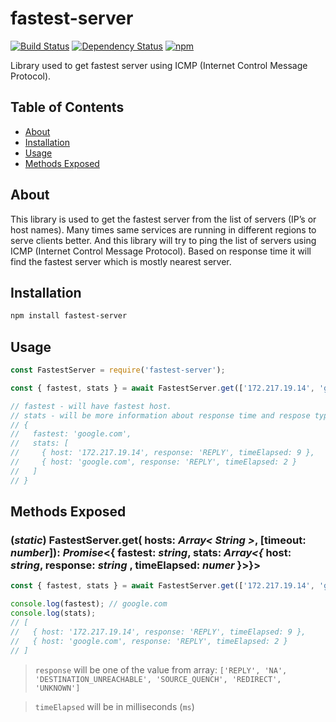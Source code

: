 # fastest-server

[![Build Status](https://travis-ci.com/dhineshpandiyan/fastest-server.svg?branch=master)](https://travis-ci.com/dhineshpandiyan/fastest-server)
[![Dependency Status](https://david-dm.org/dhineshpandiyan/fastest-server.svg)](https://david-dm.org/dhineshpandiyan/fastest-server)
[![npm](https://img.shields.io/npm/v/fastest-server)](https://www.npmjs.com/package/fastest-server)

Library used to get fastest server using ICMP (Internet Control Message Protocol).

## Table of Contents

- [About](#about)
- [Installation](#installation)
- [Usage](#usage)
- [Methods Exposed](#methods-exposed)

## About

This library is used to get the fastest server from the list of servers (IP’s or host names). Many times same services are running in different regions to serve clients better. And this library will try to ping the list of servers using ICMP (Internet Control Message Protocol). Based on response time it will find the fastest server which is mostly nearest server.

## Installation

```sh
npm install fastest-server
```

## Usage
```javascript
const FastestServer = require('fastest-server');

const { fastest, stats } = await FastestServer.get(['172.217.19.14', 'google.com'])

// fastest - will have fastest host.
// stats - will be more information about response time and respose type.
// {
//   fastest: 'google.com',
//   stats: [
//     { host: '172.217.19.14', response: 'REPLY', timeElapsed: 9 },
//     { host: 'google.com', response: 'REPLY', timeElapsed: 2 }
//   ]
// }
```

## Methods Exposed

### (*static*) FastestServer.get( hosts: *Array< String >*, [timeout: *number*]): *Promise*<{ fastest: *string*, stats: *Array<{* host: *string*, response: *string* , timeElapsed: *numer* }>}>

```javascript
const { fastest, stats } = await FastestServer.get(['172.217.19.14', 'google.com'], 5000);

console.log(fastest); // google.com
console.log(stats);
// [
//   { host: '172.217.19.14', response: 'REPLY', timeElapsed: 9 },
//   { host: 'google.com', response: 'REPLY', timeElapsed: 2 }
// ]
```

> `response` will be one of the value from array: `['REPLY', 'NA',  'DESTINATION_UNREACHABLE', 'SOURCE_QUENCH', 'REDIRECT', 'UNKNOWN']`

> `timeElapsed` will be in milliseconds (`ms`)
